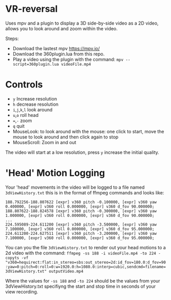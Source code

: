 # VR-reversal

Uses mpv and a plugin to display a 3D side-by-side video as a 2D video, allows you to look around and zoom within the video.

Steps:

- Download the lastest mpv https://mpv.io/
- Download the 360plugin.lua from this repo.
- Play a video using the plugin with the command: `mpv --script=360plugin.lua videoFile.mp4`


# Controls
- `y` Increase resolution
- `h` decrease resolution
- `i`,`j`,`k`,`l` look around 
- `u`,`o` roll head
- `=`,`-` zoom
- `q` quit
- MouseLook: to look around with the mouse: one click to start, move the mouse to look around and then click again to stop
- MouseScroll: Zoom in and out

The video will start at a low resolution, press `y` increase the initial quality.

# 'Head' Motion Logging
Your 'head' movements in the video will be logged to a file named `3dViewHistory.txt` this is in the format of ffmpeg commands and looks like:

```
188.792256-188.807622 [expr] v360 pitch -0.100000, [expr] v360 yaw 0.400000, [expr] v360 roll 0.000000, [expr] v360 d_fov 90.000000;
188.807622-188.824578 [expr] v360 pitch -0.300000, [expr] v360 yaw 1.000000, [expr] v360 roll 0.000000, [expr] v360 d_fov 90.000000;
...
224.595089-224.611200 [expr] v360 pitch -3.500000, [expr] v360 yaw 7.100000, [expr] v360 roll 0.000000, [expr] v360 d_fov 95.000000;
224.611200-224.627511 [expr] v360 pitch -3.200000, [expr] v360 yaw 7.100000, [expr] v360 roll 0.000000, [expr] v360 d_fov 95.000000;
```

You can you the file `3dViewHistory.txt` to render out your head motions to a 2d video with the command:
`ffmpeg -ss 188 -i videoFile.mp4 -to 224 -copyts -vf "v360=hequirect:flat:in_stereo=sbs:out_stereo=2d:id_fov=180.0:d_fov=90:yaw=0:pitch=0:roll=0:w=1920.0:h=1080.0:interp=cubic,sendcmd=filename=3dViewHistory.txt" outputVideo.mp4`

Where the values for `-ss 188` and `-to 224` should be the values from your 3dViewHistory.txt specifiyng the start and stop time in seconds of your view recording.
